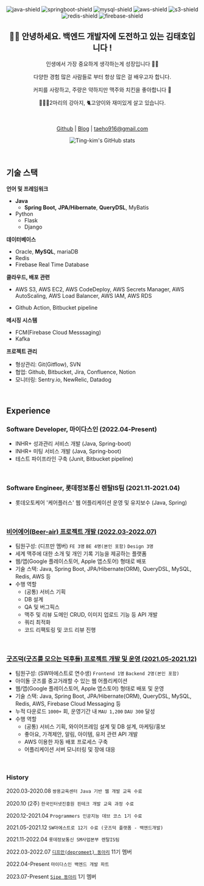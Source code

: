 <div align="center">
    
![java-shield]
![springboot-shield]
![mysql-shield]
![aws-shield]
![s3-shield]
![redis-shield]
![firebase-shield]


## 👋🏻 안녕하세요. 백엔드 개발자에 도전하고 있는 김태호입니다 !

인생에서 가장 중요하게 생각하는게 성장입니다 👊🏻

다양한 경험 많은 사람들로 부터 항상 많은 걸 배우고자 합니다.

커피를 사랑하고, 주량은 약하지만 맥주와 치킨을 좋아합니다 🍻

🦮🐕‍🦺2마리의 강아지, 🐈고양이와 재미있게 살고 있습니다.

<br>

[Github](https://github.com/Ting-Kim)  |  [Blog](https://ting-kim.github.io/) | taeho916@gmail.com

![Ting-kim's GitHub stats](https://github-readme-stats.vercel.app/api?username=ting-kim&show_icons=true&theme=tokyonight)

</div>

<br>

## 기술 스택

**언어 및 프레임워크**

- **Java**
    - **Spring Boot,** **JPA/Hibernate**, **QueryDSL**, MyBatis
- Python
    - Flask
    - Django

**데이터베이스**

- Oracle, **MySQL**, mariaDB
- Redis
- Firebase Real Time Database

**클라우드, 배포 관련**

- AWS S3, AWS EC2, AWS CodeDeploy, AWS Secrets Manager, AWS AutoScaling, AWS Load Balancer, AWS IAM, AWS RDS
<!-- - Docker(in studying) -->
- Github Action, Bitbucket pipeline

**메시징 시스템**

<!-- - Apache Kafka(in studying) -->
- FCM(Firebase Cloud Messsaging)
- Kafka

**프로젝트 관리**

- 형상관리: Git(Gitflow), SVN
- 협업: Github, Bitbucket, Jira, Confluence, Notion
- 모니터링: Sentry.io, NewRelic, Datadog


<br>

## Experience

### Software Developer, 마이다스인 (2022.04-Present)
- INHR+ 성과관리 서비스 개발 (Java, Spring-boot)
- INHR+ 미팅 서비스 개발 (Java, Spring-boot)
- 테스트 파이프라인 구축 (Junit, Bitbucket pipeline)

<br>

### Software Engineer, 롯데정보통신 렌탈IS팀 (2021.11-2021.04)

- 롯데오토케어 '케어플러스' 웹 어플리케이션 운영 및 유지보수 (Java, Spring)

<br>

### [비어에어(Beer-air) 프로젝트 개발 (2022.03-2022.07)](https://github.com/depromeet/sulsul-BE)

- 팀원구성: (디프만 멤버) `FE 3명` `BE 4명(본인 포함)` `Design 3명`
- 세계 맥주에 대한 소개 및 개인 기록 기능을 제공하는 플랫폼
- 웹/앱(Google 플레이스토어, Apple 앱스토어) 형태로 배포 
- 기술 스택: Java, Spring Boot, JPA/Hibernate(ORM), QueryDSL, MySQL, Redis, AWS 등
- 수행 역할
    - (공통) 서비스 기획
    - DB 설계
    - QA 및 버그픽스
    - 맥주 및 리뷰 도메인 CRUD, 이미지 업로드 기능 등 API 개발
    - 쿼리 최적화
    - 코드 리팩토링 및 코드 리뷰 진행

<br>

### [굿즈덕(굿즈를 모으는 덕후들) 프로젝트 개발 및 운영 (2021.05-2021.12)](https://github.com/soma-goodsduck) 

- 팀원구성: (SW마에스트로 연수생) `Frontend 1명` `Backend 2명(본인 포함)`
- 아이돌 굿즈를 중고거래할 수 있는 웹 어플리케이션
- 웹/앱(Google 플레이스토어, Apple 앱스토어) 형태로 배포 및 운영
- 기술 스택: Java, Spring Boot, JPA/Hibernate(ORM), QueryDSL, MySQL, Redis, AWS, Firebase Cloud Messaging 등
- 누적 다운로드 `1000+` 회, 운영기간 내 `MAU 1,200` `DAU 300` 달성
- 수행 역할
    - (공통) 서비스 기획, 와이어프레임 설계 및 DB 설계, 마케팅/홍보
    - 좋아요, 가격제안, 알림, 아이템, 유저 관련 API 개발
    - AWS 이용한 자동 배포 프로세스 구축
    - 어플리케이션 서버 모니터링 및 장애 대응


<!-- <br>

### [웹소켓을 이용한 채팅 웹 어플리케이션 개발(2021.02-04)](https://github.com/Ting-Kim/spring-chat-practice)

- 개인 토이 프로젝트
- 회원가입된 유저들과 개인 및 단체 채팅이 가능한 웹 어플리케이션
- 기술 스택: Java, Spring Boot, JPA/Hibernate(ORM), QueryDSL, Thymeleaf, H2, Redis, WebSocket(SockJS) 등 -->

<br>

### History


2020.03-2020.08 `쌍용교육센터 Java 기반 웹 개발 교육 수료`

2020.10 (2주)    `한국인터넷진흥원 핀테크 개발 교육 과정 수료`

2020.12-2021.04 `Programmers 인공지능 데브 코스 1기 수료`

2021.05-2021.12 `SW마에스트로 12기 수료 (굿즈덕 플랫폼 - 백엔드개발)`

2021.11-2022.04  `롯데정보통신 SM사업본부 렌탈IS팀`

2022.03-2022.07  [`디프만(depromeet) 동아리`](https://github.com/depromeet) 11기 멤버

2022.04-Present  `마이다스인 백엔드 개발 파트`

2023.07-Present  [`Sipe 동아리`](https://sipe.team) 1기 멤버


<!-- MARKDOWN LINKS & IMAGES -->
<!-- https://www.markdownguide.org/basic-syntax/#reference-style-links -->

[firebase-shield]: https://img.shields.io/badge/Firebase-FFCA28.svg?&style=for-the-badge&logo=Firebase&logoColor=white
[s3-shield]: https://img.shields.io/badge/AmazonS3-569A31.svg?&style=for-the-badge&logo=AmazonS3&logoColor=white
[aws-shield]: https://img.shields.io/badge/AmazonAWS-232F3E.svg?&style=for-the-badge&logo=AmazonAWS&logoColor=white
[mysql-shield]: https://img.shields.io/badge/MySQL-569A31.svg?&style=for-the-badge&logo=MySQL&logoColor=white
[springboot-shield]: https://img.shields.io/badge/SpringBoot-6DB33F.svg?&style=for-the-badge&logo=SpringBoot&logoColor=white
[java-shield]: https://img.shields.io/badge/java-%23ED8B00.svg?style=for-the-badge&logo=java&logoColor=white
[redis-shield]: https://img.shields.io/badge/redis-%23DD0031.svg?style=for-the-badge&logo=redis&logoColor=white
[python-shield]: https://img.shields.io/badge/python-3670A0?style=for-the-badge&logo=python&logoColor=ffdd54
[django-shield]: https://img.shields.io/badge/django-%23092E20.svg?style=for-the-badge&logo=django&logoColor=white
[flask-shield]: https://img.shields.io/badge/flask-%23000.svg?style=for-the-badge&logo=flask&logoColor=white

<!--
**Ting-Kim/Ting-Kim** is a ✨ _special_ ✨ repository because its `README.md` (this file) appears on your GitHub profile.

Here are some ideas to get you started:

- 🔭 I’m currently working on ...
- 🌱 I’m currently learning ...
- 👯 I’m looking to collaborate on ...
- 🤔 I’m looking for help with ...
- 💬 Ask me about ...
- 📫 How to reach me: ...
- 😄 Pronouns: ...
- ⚡ Fun fact: ...
-->
